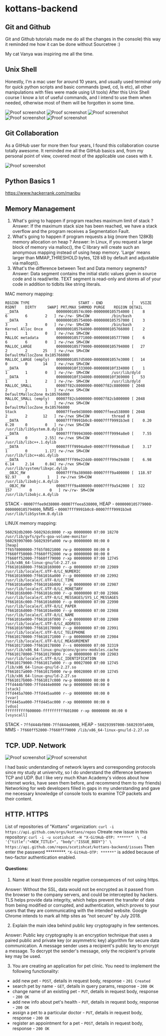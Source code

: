 # kottans-backend

## Git and Github

Git and Github tutorials made me do all the changes in the console) this way it reminded me how it can be done without Sourcetree :)

My cat Vanya was inspiring me all the time.


## Unix Shell

Honestly, I'm a mac user for around 10 years, and usually used terminal only for quick python scripts and basic commands (pwd, cd, ls etc), all other manipulations with files were made using UI tools) After this Unix Shell course I know a lot of useful commands, and I intend to use them when needed, otherwise most of them will be forgotten in some time.

![Proof screenshot](task_unix_shell/quiz-number-1.png)
![Proof screenshot](task_unix_shell/quiz-number-2.png)
![Proof screenshot](task_unix_shell/quiz-number-3.png)
![Proof screenshot](task_unix_shell/quiz-number-4.png)
![Proof screenshot](task_unix_shell/conclusion.png)

## Git Collaboration

As a GitHub user for more then four years, I found this collaboration course totally awesome. It reminded me all the GitHub basics and, from my personal point of view, covered most of the applicable use cases with it. 

![Proof screenshot](task_git_collaboration/github_collaboration_course.png)

## Python Basics 1

https://www.hackerrank.com/maribu

## Memory Management

1) What's going to happen if program reaches maximum limit of stack ?
Answer: If the maximum stack size has been reached, we have a stack overflow and the program receives a Segmentation Fault. 
2) What's going to happen if program requests a big (more then 128KB) memory allocation on heap ?
Answer: In Linux, if you request a large block of memory via malloc(), the C library will create such an anonymous mapping instead of using heap memory. 'Large' means larger than MMAP_THRESHOLD bytes, 128 kB by default and adjustable via mallopt().
3) What's the difference between Text and Data memory segments?
Answer: Data segment contains the initial static values given in source code and is read/write. TEXT segment is read-only and stores all of your code in addition to tidbits like string literals.

MAC memory mapping:
```
REGION TYPE                      START - END             [   VSIZE    RSDNT    DIRTY     SWAP] PRT/MAX SHRMOD PURGE    REGION DETAIL
__DATA                 000000010574c000-0000000105754000 [    8        6        6        2   ] rw-/rw- SM=COW          /bin/bash
__DATA                 0000000105754000-0000000105757000 [    3        3        3        0   ] rw-/rw- SM=COW          /bin/bash
Kernel Alloc Once      0000000105764000-0000000105766000 [    2        1        1        0   ] rw-/rwx SM=COW          
MALLOC metadata        0000000105771000-0000000105777000 [    6        6        6        0   ] rw-/rwx SM=COW          
MALLOC_LARGE           0000000105779000-0000000105794000 [   27        2        2       25   ] rw-/rwx SM=COW          DefaultMallocZone_0x105766000
MALLOC_LARGE (empty)   00000001057d5000-00000001057e3000 [   14        0        0       14   ] rw-/rwx SM=COW          
__DATA                 000000010f333000-000000010f334000 [    1        1        1        0   ] rw-/rw- SM=COW          /usr/lib/dyld
__DATA                 000000010f334000-000000010f369000 [   53        1        1        2   ] rw-/rw- SM=COW          /usr/lib/dyld
MALLOC_SMALL           00007f82c8000000-00007f82c8800000 [ 2048        2        2        1   ] rw-/rwx SM=COW          DefaultMallocZone_0x105766000
MALLOC_SMALL (empty)   00007f82cb000000-00007f82cb800000 [ 2048        1        1        3   ] rw-/rwx SM=COW          DefaultMallocZone_0x105766000
Stack                  00007ffee9d38000-00007ffeea538000 [ 2048        2        2       12   ] rw-/rwx SM=COW          thread 0
__DATA                 00007fff9991b0c8-00007fff9991b3e8 [    0.20     0.20     0        0   ] rw-/rwx SM=COW          /usr/lib/libSystem.B.dylib
__DATA                 00007fff99943000-00007fff9994a8e0 [    7.55     4        0        2.55] rw-/rwx SM=COW          /usr/lib/libc++.1.dylib
__DATA                 00007fff9994a8e0-00007fff9994dba0 [    3.17     1        0        1.17] rw-/rwx SM=COW          /usr/lib/libc++abi.dylib
__DATA                 00007fff99e22dd0-00007fff99e29d80 [    6.98     6.14     2.14     0.84] rw-/rwx SM=COW          /usr/lib/system/libxpc.dylib
__OBJC_RW              00007fff9a389080-00007fff9a400000 [  118.97    92.97     0        1   ] rw-/rwx SM=COW          /usr/lib/libobjc.A.dylib
__OBJC_RW              00007fff9a400000-00007fff9a542000 [  322      157        0        0   ] rw-/rw- SM=COW          /usr/lib/libobjc.A.dylib
```
STACK - `00007ffee9d38000-00007ffeea538000`, HEAP - `0000000105779000-0000000105794000`, MMS - `00007fff9991b0c8-00007fff9991b3e8 /usr/lib/libSystem.B.dylib` 

LINUX memory mapping:
```
560292db2000-560292dc8000 r-xp 00000000 07:00 18270                      /usr/lib/gvfs/gvfs-goa-volume-monitor
560293997000-5602939fa000 rw-p 00000000 00:00 0                          [heap]
7f65f8000000-7f65f8021000 rw-p 00000000 00:00 0 
7f660ff50000-7f660ff52000 rw-p 00000000 00:00 0 
7f660ff52000-7f660ff79000 r-xp 00000000 07:00 12745                      /lib/x86_64-linux-gnu/ld-2.27.so
7f6610168000-7f6610169000 r--p 00000000 07:00 22989                      /usr/lib/locale/C.UTF-8/LC_NUMERIC
7f6610169000-7f661016a000 r--p 00000000 07:00 22992                      /usr/lib/locale/C.UTF-8/LC_TIME
7f661016a000-7f661016b000 r--p 00000000 07:00 22987                      /usr/lib/locale/C.UTF-8/LC_MONETARY
7f661016b000-7f661016c000 r--p 00000000 07:00 22986                      /usr/lib/locale/C.UTF-8/LC_MESSAGES/SYS_LC_MESSAGES
7f661016c000-7f661016d000 r--p 00000000 07:00 22990                      /usr/lib/locale/C.UTF-8/LC_PAPER
7f661016d000-7f661016e000 r--p 00000000 07:00 22988                      /usr/lib/locale/C.UTF-8/LC_NAME
7f661016e000-7f661016f000 r--p 00000000 07:00 22980                      /usr/lib/locale/C.UTF-8/LC_ADDRESS
7f661016f000-7f6610170000 r--p 00000000 07:00 22991                      /usr/lib/locale/C.UTF-8/LC_TELEPHONE
7f6610170000-7f6610171000 r--p 00000000 07:00 22984                      /usr/lib/locale/C.UTF-8/LC_MEASUREMENT
7f6610171000-7f6610178000 r--s 00000000 07:00 32319                      /usr/lib/x86_64-linux-gnu/gconv/gconv-modules.cache
7f6610178000-7f6610179000 r--p 00000000 07:00 22983                      /usr/lib/locale/C.UTF-8/LC_IDENTIFICATION
7f6610179000-7f661017a000 r--p 00027000 07:00 12745                      /lib/x86_64-linux-gnu/ld-2.27.so
7f661017a000-7f661017b000 rw-p 00028000 07:00 12745                      /lib/x86_64-linux-gnu/ld-2.27.so
7f661017b000-7f661017c000 rw-p 00000000 00:00 0 
7ffd444bf000-7ffd444e0000 rw-p 00000000 00:00 0                          [stack]
7ffd445a7000-7ffd445aa000 r--p 00000000 00:00 0                          [vvar]
7ffd445aa000-7ffd445ac000 r-xp 00000000 00:00 0                          [vdso]
ffffffffff600000-ffffffffff601000 r-xp 00000000 00:00 0                  [vsyscall]
```
STACK - `7ffd444bf000-7ffd444e0000`, HEAP - `560293997000-5602939fa000`, MMS - `7f660ff52000-7f660ff79000 /lib/x86_64-linux-gnu/ld-2.27.so` 

## TCP. UDP. Network

![Proof screenshot](task_networks/internet_101.png)
![Proof screenshot](task_networks/networking_for_web_developers.png)

I had basic understanding of network layers and corresponding protocols since my study at univervity, so I do understand the difference between TCP and UDP. But I like very much Khan Academy's videos about how internet works, have seen them before, and recommend them to my friends) Networking for web developers filled in gaps in my understanding and gave me necessary knowledge of console tools to examine TCP packets and their content.  

## HTTP. HTTPS

List of repositories of "Kottans" organization:
`curl -i https://api.github.com/orgs/kottans/repos`
Ctreate new issue in this repository:
`curl -i -u scotishcat -H "X-GitHub-OTP: ******"  \
-d '{"title":"<NEW_TITLE>", "body":"ISSUE_BODY"}' \
https://api.github.com/repos/scotishcat/kottans-backend/issues`
Then enter the password *********.
`"X-GitHub-OTP: ******"` is added because of two-factor authentication enabled.

#### Questions:
1) Name at least three possible negative consequences of not using https.

Answer: Without the SSL, data would not be encrypted as it passed from the browser to the company servers, and could be intercepted by hackers. TLS helps provide data integrity, which helps prevent the transfer of data from being modified or corrupted, and authentication, which proves to your users that they are communicating with the intended website. Google Chrome intends to mark all http sites as “not secure” by July 2018.

2) Explain the main idea behind public key cryptography in few sentences.

Answer: Public key cryptography is an encryption technique that uses a paired public and private key (or asymmetric key) algorithm for secure data communication. A message sender uses a recipient's public key to encrypt a message. To decrypt the sender's message, only the recipient's private key may be used.

3) You are creating an application for pet clinic. You need to implement the following functionality:
* add new pet - `POST`, details in request body, response - `201 Created`
* search pet by name - `GET`, details in query params, response - `200 OK`
* change name of an existing pet - `PUT`, details in request body, response - `200 OK`
* add new info about pet's health - `PUT`, details in request body, response - `200 OK`
* assign a pet to a particular doctor - `PUT`, details in request body, response - `200 OK`
* register an appointment for a pet - `POST`, details in request body, response - `200 OK`
